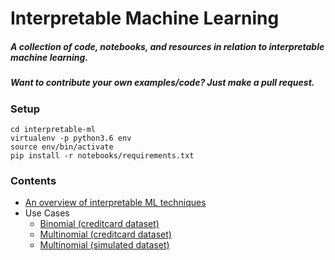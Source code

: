 # Interpretable Machine Learning

##### **A collection of code, notebooks, and resources in relation to interpretable machine learning.**

##### **Want to contribute your own examples/code?** Just make a pull request.

### Setup
```
cd interpretable-ml
virtualenv -p python3.6 env
source env/bin/activate
pip install -r notebooks/requirements.txt
```
### Contents 
* [An overview of interpretable ML techniques](https://github.com/navdeep-G/interpretable-ml/tree/master/interpretable_ml.pdf)
* Use Cases
  * [Binomial (creditcard dataset)](https://github.com/navdeep-G/interpretable-ml/tree/master/notebooks/credit/binomial)
  * [Multinomial (creditcard dataset)](https://github.com/navdeep-G/interpretable-ml/tree/master/notebooks/credit/multinomial)
  * [Multinomial (simulated dataset)](https://github.com/navdeep-G/interpretable-ml/tree/master/notebooks/simulated/multinomial)
